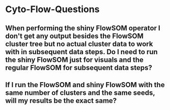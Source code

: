 # Cyto-Flow-Questions
## When performing the shiny FlowSOM operator I don't get any output besides the FlowSOM cluster tree but no actual cluster data to work with in subsequent data steps. Do I need to run the shiny FlowSOM just for visuals and the regular FlowSOM for subsequent data steps?
## If I run the FlowSOM and shiny FlowSOM with the same number of clusters and the same seeds, will my results be the exact same?
